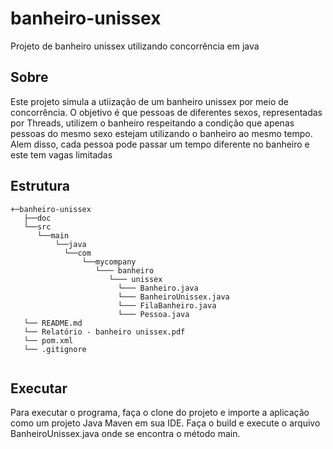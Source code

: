 # banheiro-unissex
Projeto de banheiro unissex utilizando concorrência em java


## Sobre

Este projeto simula a utiização de um banheiro unissex por meio de concorrência. O objetivo é que pessoas de diferentes sexos, representadas por Threads, utilizem o banheiro
respeitando a condição que apenas pessoas do mesmo sexo estejam utilizando o banheiro ao mesmo tempo. Alem disso, cada pessoa pode passar um tempo diferente no banheiro e este tem vagas limitadas

## Estrutura 

```
+─banheiro-unissex                                     
   ├──doc
   └──src
      └──main  
          └──java
            └──com
                └──mycompany 
                   └─── banheiro
                      └─── unissex        
                        └─── Banheiro.java
                        └─── BanheiroUnissex.java
                        └─── FilaBanheiro.java
                        └─── Pessoa.java
   └── README.md
   └── Relatório - banheiro unissex.pdf
   └── pom.xml
   └── .gitignore
   

```
## Executar 

Para executar o programa, faça o clone do projeto e importe a aplicação como um projeto Java Maven em sua IDE. 
Faça o build e execute o arquivo BanheiroUnissex.java onde se encontra o método main. 
